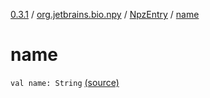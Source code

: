 [0.3.1](../../index.md) / [org.jetbrains.bio.npy](../index.md) / [NpzEntry](index.md) / [name](.)

# name

`val name: String` [(source)](https://github.com/JetBrains-Research/npy/blob/0.3.1/src/main/kotlin/org/jetbrains/bio/npy/Npz.kt#L193)